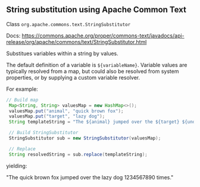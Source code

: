 ## String substitution using Apache Common Text

Class `org.apache.commons.text.StringSubstitutor`

Docs: https://commons.apache.org/proper/commons-text/javadocs/api-release/org/apache/commons/text/StringSubstitutor.html

Substitues variables within a string by values.

The default definition of a variable is `${variableName}`. Variable values are typically resolved from a map, but could also be resolved from system properties, or by supplying a custom variable resolver.

For example:

```Java
// Build map
 Map<String, String> valuesMap = new HashMap<>();
 valuesMap.put("animal", "quick brown fox");
 valuesMap.put("target", "lazy dog");
 String templateString = "The ${animal} jumped over the ${target} ${undefined.number:-1234567890} times.";

 // Build StringSubstitutor
 StringSubstitutor sub = new StringSubstitutor(valuesMap);

 // Replace
 String resolvedString = sub.replace(templateString);
```
 
yielding:

 "The quick brown fox jumped over the lazy dog 1234567890 times."

